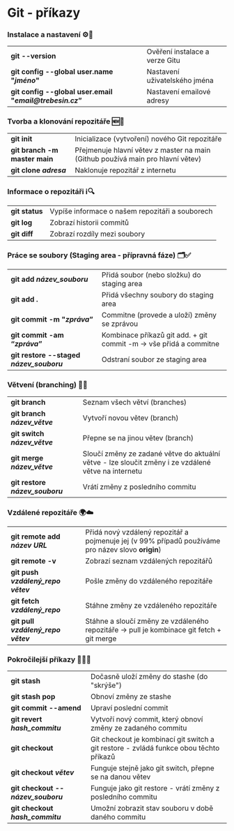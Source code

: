 # Git - příkazy

### Instalace a nastavení ⚙️🔧

<table>
  <tr>
    <td><strong>git --version</strong></td>
    <td>Ověření instalace a verze Gitu</td>
  </tr>
  <tr>
    <td><strong>git config --global user.name "<i>jméno</i>"</strong></td>
    <td>Nastavení uživatelského jména</td>
  </tr>
  <tr>
    <td><strong>git config --global user.email "<i>email@trebesin.cz</i>”</strong></td>
    <td>Nastavení emailové adresy</td>
  </tr>
</table>

### Tvorba a klonování repozitáře 🆕🐑

<table>
  <tr>
    <td><strong>git init</strong></td>
    <td>Inicializace (vytvoření) nového Git repozitáře</td>
  </tr>
  <tr>
    <td><strong>git branch -m master main</strong></td>
    <td>Přejmenuje hlavní větev z master na main (Github používá main pro hlavní větev)</td>
  </tr>
  <tr>
    <td><strong>git clone <i>adresa</i></strong></td>
    <td>Naklonuje repozitář z internetu</td>
  </tr>
</table>

### Informace o repozitáři ℹ️🔍

<table>
  <tr>
    <td><strong>git status</strong></td>
    <td>Vypíše informace o našem repozitáři a souborech</td>
  </tr>
  <tr>
    <td><strong>git log</strong></td>
    <td>Zobrazí historii commitů</td>
  </tr>
  <tr>
    <td><strong>git diff</strong></td>
    <td>Zobrazí rozdíly mezi soubory</td>
  </tr>
</table>

### Práce se soubory (Staging area - přípravná fáze) 🗂️✅

<table>
  <tr>
    <td><strong>git add <i>název_souboru<i></strong></td>
    <td>Přidá soubor (nebo složku) do staging area</td>
  </tr>
  <tr>
    <td><strong>git add .</strong></td>
    <td>Přidá všechny soubory do staging area</td>
  </tr>
  <tr>
    <td><strong>git commit -m "<i>zpráva</i>”</strong></td>
    <td>Commitne (provede a uloží) změny se zprávou</td>
  </tr>
  <tr>
    <td><strong>git commit -am “<i>zpráva</i>”</strong></td>
    <td>Kombinace příkazů git add. + git commit -m → vše přidá a commitne</td>
  </tr>
  <tr>
    <td><strong>git restore --staged <i>název_souboru<i></strong></td>
    <td>Odstraní soubor ze staging area</td>
  </tr>
</table>

### Větvení (branching) 🌳🍴

<table>
  <tr>
    <td><strong>git branch</strong></td>
    <td>Seznam všech větví (branches)</td>
  </tr>
  <tr>
    <td><strong>git branch <i>název_větve</i></strong></td>
    <td>Vytvoří novou větev (branch)</td>
  </tr>
  <tr>
    <td><strong>git switch <i>název_větve</i></strong></td>
    <td>Přepne se na jinou větev (branch)</td>
  </tr>
  <tr>
    <td><strong>git merge <i>název_větve</i></strong></td>
    <td>Sloučí změny ze zadané větve do aktuální větve - lze sloučit změny i ze vzdálené větve na internetu</td>
  </tr>
  <tr>
    <td><strong>git restore <i>název_souboru</i></strong></td>
    <td>Vrátí změny z posledního commitu</td>
  </tr>
</table>

### Vzdálené repozitáře 🌍☁️

<table>
  <tr>
    <td><strong>git remote add <i>název</i> <i>URL</i></strong></td>
    <td>Přidá nový vzdálený repozitář a pojmenuje jej (v 99% případů používáme pro název slovo <strong>origin</strong>)</td>
  </tr>
  <tr>
    <td><strong>git remote -v</strong></td>
    <td>Zobrazí seznam vzdálených repozitářů</td>
  </tr>
  <tr>
    <td><strong>git push <i>vzdálený_repo</i> <i>větev</i></strong></td>
    <td>Pošle změny do vzdáleného repozitáře</td>
  </tr>
  <tr>
    <td><strong>git fetch <i>vzdálený_repo</i></strong></td>
    <td>Stáhne změny ze vzdáleného repozitáře </td>
  </tr>
  <tr>
    <td><strong>git pull <i>vzdálený_repo</i> <i>větev</i></strong></td>
    <td>Stáhne a sloučí změny ze vzdáleného repozitáře -> pull je kombinace git fetch + git merge</td>
  </tr>
</table>

### Pokročilejší příkazy 🧙‍♂️🚀

<table>
  <tr>
    <td><strong>git stash</strong></td>
    <td>Dočasně uloží změny do stashe (do "skrýše")</td>
  </tr>
  <tr>
    <td><strong>git stash pop</strong></td>
    <td>Obnoví změny ze stashe</td>
  </tr>
  <tr>
    <td><strong>git commit --amend</strong></td>
    <td>Upraví poslední commit</td>
  </tr>
  <tr>
    <td><strong>git revert <i>hash_commitu</i></strong></td>
    <td>Vytvoří nový commit, který obnoví změny ze zadaného commitu</td>
  </tr>
  <tr>
    <td><strong>git checkout</strong></td>
    <td>Git checkout je kombinací git switch a git restore - zvládá funkce obou těchto příkazů</td>
  </tr>
  <tr>
    <td><strong>git checkout <i>větev</i></strong></td>
    <td>Funguje stejně jako git switch, přepne se na danou větev</td>
  </tr>
  <tr>
    <td><strong>git checkout --<i>název_souboru</i></strong></td>
    <td>Funguje jako git restore - vrátí změny z posledního commitu</td>
  </tr>
  <tr>
    <td><strong>git checkout <i>hash_commitu</i></strong></td>
    <td>Umožní zobrazit stav souboru v době daného commitu</td>
  </tr>
</table>
